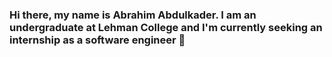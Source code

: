 ### Hi there, my name is Abrahim Abdulkader. I am an undergraduate at Lehman College and I'm currently seeking an internship as a software engineer 👋

<!--

Here are some ideas to get you started:

- 🔭 I’m currently working on boht front-end and back-end development
- 🌱 I’m currently learning Java, Javascript, HTML, CSS, Bootstrap, MongoDB
- 🤔 I’m looking for help with MongoDB
- 💬 Ask me about Anything!
- 📫 How to reach me: [LinkedIn](https://www.linkedin.com/in/abrahim-abdulkader-6656a6180/)
- 😄 Pronouns: He/Him
- ⚡ Fun fact: I am from Yemen
-->
